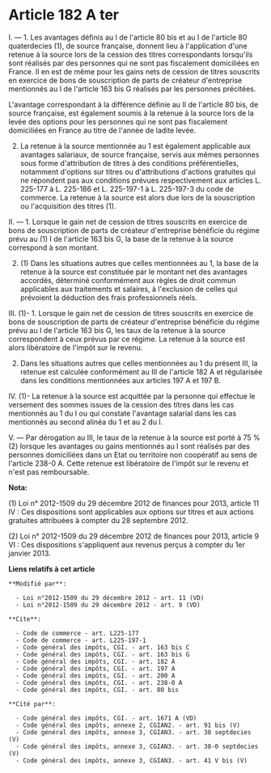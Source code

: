 # Article 182 A ter

I. ― 1. Les avantages définis au I de l'article 80 bis  et au I de l'article 80 quaterdecies (1), de source française,
donnent lieu à l'application d'une retenue à la source lors de la cession des titres correspondants lorsqu'ils sont réalisés
par des personnes qui ne sont pas fiscalement domiciliées en France. Il en est de même pour les gains nets de cession de
titres souscrits en exercice de bons de souscription de parts de créateur d'entreprise mentionnés au I de l'article 163 bis G
réalisés par les personnes précitées. 

L'avantage correspondant à la différence définie au II de l'article 80 bis, de source française, est également soumis à la
retenue à la source lors de la levée des options pour les personnes qui ne sont pas fiscalement domiciliées en France au
titre de l'année de ladite levée. 

2. La retenue à la source mentionnée au 1 est également applicable aux avantages salariaux, de source française, servis aux
mêmes personnes sous forme d'attribution de titres à des conditions préférentielles, notamment d'options sur titres ou
d'attributions d'actions gratuites qui ne répondent pas aux conditions prévues respectivement aux articles L. 225-177 à L.
225-186 et L. 225-197-1 à L. 225-197-3 du code de commerce. La retenue à la source est alors due lors de la souscription ou
l'acquisition des titres (1). 

II. ― 1. Lorsque le gain net de cession de titres souscrits en exercice de bons de souscription de parts de créateur
d'entreprise bénéficie du régime prévu au (1) I de l'article 163 bis G, la base de la retenue à la source correspond à son
montant. 

2. (1) Dans les situations autres que celles mentionnées au 1, la base de la retenue à la source est constituée par le
montant net des avantages accordés, déterminé conformément aux règles de droit commun applicables aux traitements et
salaires, à l'exclusion de celles qui prévoient la déduction des frais professionnels réels. 

III. (1)- 1. Lorsque le gain net de cession de titres souscrits en exercice de bons de souscription de parts de créateur
d'entreprise bénéficie du régime prévu au I de l'article 163 bis G, les taux de la retenue à la source correspondent à ceux
prévus par ce régime. La retenue à la source est alors libératoire de l'impôt sur le revenu. 

2. Dans les situations autres que celles mentionnées au 1 du présent III, la retenue est calculée conformément au III de
l'article 182 A et régularisée dans les conditions mentionnées aux articles 197 A et 197 B. 

IV. (1)- La retenue à la source est acquittée par la personne qui effectue le versement des sommes issues de la cession des
titres dans les cas mentionnés au 1 du I ou qui constate l'avantage salarial dans les cas mentionnés au second alinéa du 1 et
au 2 du I.

V. ― Par dérogation au III, le taux de la retenue à la source est porté à 75 % (2) lorsque les avantages ou gains mentionnés
au I sont réalisés par des personnes domiciliées dans un Etat ou territoire non coopératif au sens de l'article 238-0 A.
Cette retenue est libératoire de l'impôt sur le revenu et n'est pas remboursable.

**Nota:**

(1) Loi n° 2012-1509 du 29 décembre 2012 de finances pour 2013, article 11 IV : Ces dispositions sont applicables aux options
sur titres et aux actions gratuites attribuées à compter du 28 septembre 2012.

(2) Loi n° 2012-1509 du 29 décembre 2012 de finances pour 2013, article 9 VI  : Ces dispositions s'appliquent aux revenus
perçus à compter du 1er  janvier 2013.

**Liens relatifs à cet article**

	**Modifié par**:

	  - Loi n°2012-1509 du 29 décembre 2012 - art. 11 (VD)
	  - Loi n°2012-1509 du 29 décembre 2012 - art. 9 (VD)

	**Cite**:

	  - Code de commerce - art. L225-177
	  - Code de commerce - art. L225-197-1
	  - Code général des impôts, CGI. - art. 163 bis C
	  - Code général des impôts, CGI. - art. 163 bis G
	  - Code général des impôts, CGI. - art. 182 A
	  - Code général des impôts, CGI. - art. 197 A
	  - Code général des impôts, CGI. - art. 200 A
	  - Code général des impôts, CGI. - art. 238-0 A
	  - Code général des impôts, CGI. - art. 80 bis

	**Cité par**:

	  - Code général des impôts, CGI. - art. 1671 A (VD)
	  - Code général des impôts, annexe 2, CGIAN2. - art. 91 bis (V)
	  - Code général des impôts, annexe 3, CGIAN3. - art. 38 septdecies (V)
	  - Code général des impôts, annexe 3, CGIAN3. - art. 38-0 septdecies (V)
	  - Code général des impôts, annexe 3, CGIAN3. - art. 41 V bis (V)
